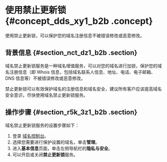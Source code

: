 # 使用禁止更新锁 {#concept_dds_xy1_b2b .concept}

使用禁止更新锁，可以保护您的域名注册信息不被错误修改或恶意修改。

## 背景信息 {#section_nct_dz1_b2b .section}

域名禁止更新锁服务是一种域名增值服务，可以对您的域名进行加锁，保护您的域名注册信息（即 Whois 信息，包括域名联系人信息、地址、电话、电子邮箱、 DNS 信息等）不被错误修改或恶意修改。

禁止更新锁可以有效保护域名的注册信息和域名安全，建议所有客户应该提高域名安全意识，尽快使用域名禁止更新锁服务。

## 操作步骤 {#section_r5k_3z1_b2b .section}

域名禁止更新锁服务的设置步骤如下：

1.  登录 [域名控制台](https://dc.console.aliyun.com/#/domain/list)。
2.  选择您需要进行保护设置的域名，单击**管理**。
3.  进入**基本信息**页面，单击左侧导航栏的**隐私与安全**。
4.  可以开启或关闭**禁止更新锁**服务。

